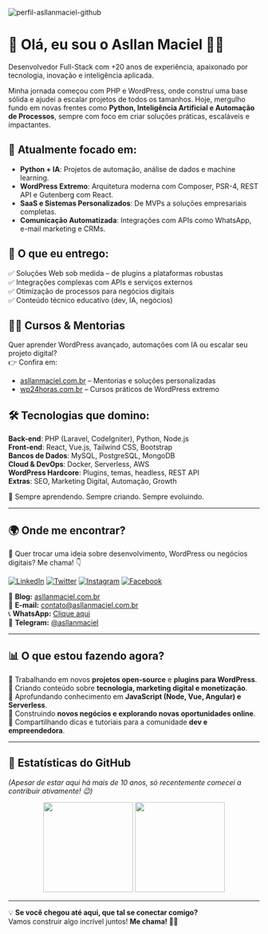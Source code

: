 ![perfil-asllanmaciel-github](https://github.com/user-attachments/assets/00cb4169-a18d-40a0-9071-d036ece657c4)

# 🚀 Olá, eu sou o Asllan Maciel 👨‍💻  #
Desenvolvedor Full-Stack com +20 anos de experiência, apaixonado por tecnologia, inovação e inteligência aplicada.  

Minha jornada começou com PHP e WordPress, onde construí uma base sólida e ajudei a escalar projetos de todos os tamanhos. Hoje, mergulho fundo em novas frentes como **Python, Inteligência Artificial e Automação de Processos**, sempre com foco em criar soluções práticas, escaláveis e impactantes.

## 🧠 Atualmente focado em:  ## 
- **Python + IA**: Projetos de automação, análise de dados e machine learning.  
- **WordPress Extremo**: Arquitetura moderna com Composer, PSR-4, REST API e Gutenberg com React.  
- **SaaS e Sistemas Personalizados**: De MVPs a soluções empresariais completas.  
- **Comunicação Automatizada**: Integrações com APIs como WhatsApp, e-mail marketing e CRMs.  

## 💼 O que eu entrego:  ## 
✅ Soluções Web sob medida – de plugins a plataformas robustas  
✅ Integrações complexas com APIs e serviços externos  
✅ Otimização de processos para negócios digitais  
✅ Conteúdo técnico educativo (dev, IA, negócios)  

## 🧑‍🏫 **Cursos & Mentorias** ##  
Quer aprender WordPress avançado, automações com IA ou escalar seu projeto digital?  
👉 Confira em:  
- [asllanmaciel.com.br](https://asllanmaciel.com.br) – Mentorias e soluções personalizadas  
- [wp24horas.com.br](https://wp24horas.com.br) – Cursos práticos de WordPress extremo  

## 🛠️ Tecnologias que domino:  ## 
**Back-end**: PHP (Laravel, CodeIgniter), Python, Node.js  
**Front-end**: React, Vue.js, Tailwind CSS, Bootstrap  
**Bancos de Dados**: MySQL, PostgreSQL, MongoDB  
**Cloud & DevOps**: Docker, Serverless, AWS  
**WordPress Hardcore**: Plugins, temas, headless, REST API  
**Extras**: SEO, Marketing Digital, Automação, Growth  

🎯 Sempre aprendendo. Sempre criando. Sempre evoluindo.

---

## 🌍 Onde me encontrar?

💬 Quer trocar uma ideia sobre desenvolvimento, WordPress ou negócios digitais? Me chama! 👇

[![LinkedIn](https://img.shields.io/badge/-LinkedIn-0e76a8?style=for-the-badge&logo=Linkedin&logoColor=white)](https://www.linkedin.com/in/asllanmaciel/)
[![Twitter](https://img.shields.io/badge/-Twitter-00acee?style=for-the-badge&logo=Twitter&logoColor=white)](http://twitter.com/asllanmaciel)
[![Instagram](https://img.shields.io/badge/-Instagram-e4405f?style=for-the-badge&logo=Instagram&logoColor=white)](https://www.instagram.com/asllan.maciel/)
[![Facebook](https://img.shields.io/badge/-Facebook-1877f2?style=for-the-badge&logo=Facebook&logoColor=white)](https://www.facebook.com/asllan.maciel)

📝 **Blog:** [asllanmaciel.com.br](https://asllanmaciel.com.br/)  
📩 **E-mail:** contato@asllanmaciel.com.br  
📞 **WhatsApp:** [Clique aqui](https://wa.me/+5521998367363)  
📡 **Telegram:** [@asllanmaciel](https://t.me/asllanmaciel)  

---

## 📊 O que estou fazendo agora?

🔹 Trabalhando em novos **projetos open-source** e **plugins para WordPress**.<br>
🔹 Criando conteúdo sobre **tecnologia, marketing digital e monetização**.<br>
🔹 Aprofundando conhecimento em **JavaScript (Node, Vue, Angular) e Serverless**.<br>
🔹 Construindo **novos negócios e explorando novas oportunidades online**.<br>
🔹 Compartilhando dicas e tutoriais para a comunidade **dev e empreendedora**.<br>

---

## 🚀 Estatísticas do GitHub

*(Apesar de estar aqui há mais de 10 anos, só recentemente comecei a contribuir ativamente! 😉)*

<p align="center">
  <img height="180em" src="https://github-readme-stats.vercel.app/api?username=asllanmaciel&show_icons=true&theme=radical&hide_border=true&count_private=true&include_all_commits=true" />
  <img height="180em" src="https://github-readme-stats.vercel.app/api/top-langs/?username=asllanmaciel&theme=radical&exclude_repo=KNN-Image-Classification&show_icons=true&hide_border=true&layout=compact&langs_count=8"/>
</p>

---

💡 **Se você chegou até aqui, que tal se conectar comigo?**  
Vamos construir algo incrível juntos! **Me chama! 🚀🔥**
